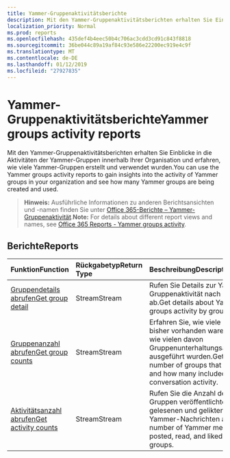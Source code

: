 ```yaml
---
title: Yammer-Gruppenaktivitätsberichte
description: Mit den Yammer-Gruppenaktivitätsberichten erhalten Sie Einblicke in die Aktivitäten der Yammer-Gruppen innerhalb Ihrer Organisation und erfahren, wie viele Yammer-Gruppen erstellt und verwendet wurden.
localization_priority: Normal
ms.prod: reports
ms.openlocfilehash: 435def4b4eec50b4c706ac3cdd3cd91c843f8818
ms.sourcegitcommit: 36be044c89a19af84c93e586e22200ec919e4c9f
ms.translationtype: MT
ms.contentlocale: de-DE
ms.lasthandoff: 01/12/2019
ms.locfileid: "27927835"
---
```

# <a name="yammer-groups-activity-reports"></a><span data-ttu-id="123d2-103">Yammer-Gruppenaktivitätsberichte</span><span class="sxs-lookup"><span data-stu-id="123d2-103">Yammer groups activity reports</span></span>

<span data-ttu-id="123d2-104">Mit den Yammer-Gruppenaktivitätsberichten erhalten Sie Einblicke in die Aktivitäten der Yammer-Gruppen innerhalb Ihrer Organisation und erfahren, wie viele Yammer-Gruppen erstellt und verwendet wurden.</span><span class="sxs-lookup"><span data-stu-id="123d2-104">You can use the Yammer groups activity reports to gain insights into the activity of Yammer groups in your organization and see how many Yammer groups are being created and used.</span></span>

> <span data-ttu-id="123d2-105">**Hinweis:** Ausführliche Informationen zu anderen Berichtsansichten und -namen finden Sie unter [Office 365-Berichte – Yammer-Gruppenaktivität](https://support.office.com/client/Yammer-groups-activity-report-94dd92ec-ea73-43c6-b51f-2a11fd78aa31).</span><span class="sxs-lookup"><span data-stu-id="123d2-105">**Note:** For details about different report views and names, see [Office 365 Reports - Yammer groups activity](https://support.office.com/client/Yammer-groups-activity-report-94dd92ec-ea73-43c6-b51f-2a11fd78aa31).</span></span>

## <a name="reports"></a><span data-ttu-id="123d2-106">Berichte</span><span class="sxs-lookup"><span data-stu-id="123d2-106">Reports</span></span>

| <span data-ttu-id="123d2-107">Funktion</span><span class="sxs-lookup"><span data-stu-id="123d2-107">Function</span></span>                                 | <span data-ttu-id="123d2-108">Rückgabetyp</span><span class="sxs-lookup"><span data-stu-id="123d2-108">Return Type</span></span> | <span data-ttu-id="123d2-109">Beschreibung</span><span class="sxs-lookup"><span data-stu-id="123d2-109">Description</span></span>                              |
| :--------------------------------------- | :---------- | :--------------------------------------- |
| [<span data-ttu-id="123d2-110">Gruppendetails abrufen</span><span class="sxs-lookup"><span data-stu-id="123d2-110">Get group detail</span></span>](../api/reportroot-getyammergroupsactivitydetail.md) | <span data-ttu-id="123d2-111">Stream</span><span class="sxs-lookup"><span data-stu-id="123d2-111">Stream</span></span>      | <span data-ttu-id="123d2-112">Rufen Sie Details zur Yammer-Gruppenaktivität nach Gruppe ab.</span><span class="sxs-lookup"><span data-stu-id="123d2-112">Get details about Yammer groups activity by group.</span></span> |
| [<span data-ttu-id="123d2-113">Gruppenanzahl abrufen</span><span class="sxs-lookup"><span data-stu-id="123d2-113">Get group counts</span></span>](../api/reportroot-getyammergroupsactivitygroupcounts.md) | <span data-ttu-id="123d2-114">Stream</span><span class="sxs-lookup"><span data-stu-id="123d2-114">Stream</span></span>      | <span data-ttu-id="123d2-115">Erfahren Sie, wie viele Gruppen bisher vorhanden waren und bei wie vielen davon Gruppenunterhaltungsaktivitäten ausgeführt wurden.</span><span class="sxs-lookup"><span data-stu-id="123d2-115">Get the total number of groups that existed and how many included group conversation activity.</span></span> |
| [<span data-ttu-id="123d2-116">Aktivitätsanzahl abrufen</span><span class="sxs-lookup"><span data-stu-id="123d2-116">Get activity counts</span></span>](../api/reportroot-getyammergroupsactivitycounts.md) | <span data-ttu-id="123d2-117">Stream</span><span class="sxs-lookup"><span data-stu-id="123d2-117">Stream</span></span>      | <span data-ttu-id="123d2-118">Rufen Sie die Anzahl der in Gruppen veröffentlichten, gelesenen und gelikten Yammer-Nachrichten ab.</span><span class="sxs-lookup"><span data-stu-id="123d2-118">Get the number of Yammer messages posted, read, and liked in groups.</span></span> |

